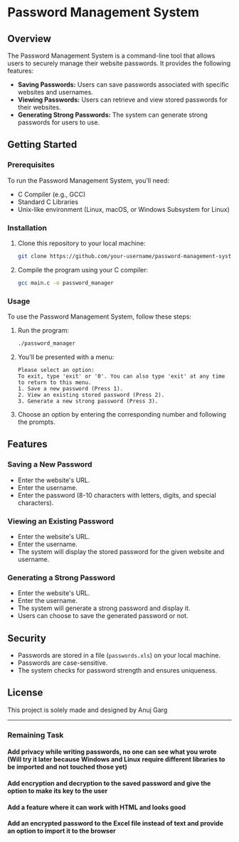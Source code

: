 # Password Management System

## Overview

The Password Management System is a command-line tool that allows users to securely manage their website passwords. It provides the following features:

- **Saving Passwords:** Users can save passwords associated with specific websites and usernames.
- **Viewing Passwords:** Users can retrieve and view stored passwords for their websites.
- **Generating Strong Passwords:** The system can generate strong passwords for users to use.

## Getting Started

### Prerequisites

To run the Password Management System, you'll need:

- C Compiler (e.g., GCC)
- Standard C Libraries
- Unix-like environment (Linux, macOS, or Windows Subsystem for Linux)

### Installation

1. Clone this repository to your local machine:

   ```bash
   git clone https://github.com/your-username/password-management-system.git
   ```

2. Compile the program using your C compiler:

   ```bash
   gcc main.c -o password_manager
   ```

### Usage

To use the Password Management System, follow these steps:

1. Run the program:

   ```bash
   ./password_manager
   ```

2. You'll be presented with a menu:

   ```
   Please select an option:
   To exit, type 'exit' or '0'. You can also type 'exit' at any time to return to this menu.
   1. Save a new password (Press 1).
   2. View an existing stored password (Press 2).
   3. Generate a new strong password (Press 3).
   ```

3. Choose an option by entering the corresponding number and following the prompts.

## Features

### Saving a New Password

- Enter the website's URL.
- Enter the username.
- Enter the password (8-10 characters with letters, digits, and special characters).

### Viewing an Existing Password

- Enter the website's URL.
- Enter the username.
- The system will display the stored password for the given website and username.

### Generating a Strong Password

- Enter the website's URL.
- Enter the username.
- The system will generate a strong password and display it.
- Users can choose to save the generated password or not.

## Security

- Passwords are stored in a file (`passwords.xls`) on your local machine.
- Passwords are case-sensitive.
- The system checks for password strength and ensures uniqueness.

## License

This project is solely made and designed by Anuj Garg

---

### Remaining Task

#### Add privacy while writing passwords, no one can see what you wrote (Will try it later because Windows and Linux require different libraries to be imported and not touched those yet)

#### Add encryption and decryption to the saved password and give the option to make its key to the user

#### Add a feature where it can work with HTML and looks good

#### Add an encrypted password to the Excel file instead of text and provide an option to import it to the browser

